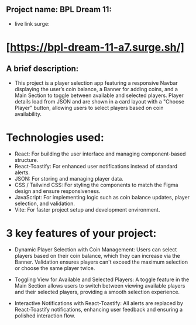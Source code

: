 ## Project name: BPL Dream 11:

- live link surge: 
# [https://bpl-dream-11-a7.surge.sh/]

## A brief description:

- This project is a player selection app featuring a responsive Navbar displaying the user’s coin balance, a Banner for adding coins, and a Main Section to toggle between available and selected players. Player details load from JSON and are shown in a card layout with a "Choose Player" button, allowing users to select players based on coin availability.

# Technologies used:
- React: For building the user interface and managing component-based structure.
- React-Toastify: For enhanced user notifications instead of standard alerts.
- JSON: For storing and managing player data.
- CSS / Tailwind CSS: For styling the components to match the Figma design and ensure responsiveness.
- JavaScript: For implementing logic such as coin balance updates, player selection, and validation.
- Vite: For faster project setup and development environment.

# 3 key features of your project:
- Dynamic Player Selection with Coin Management: Users can select players based on their coin balance, which they can increase via the Banner. Validation ensures players can't exceed the maximum selection or choose the same player twice.

- Toggling View for Available and Selected Players: A toggle feature in the Main Section allows users to switch between viewing available players and their selected players, providing a smooth selection experience.

- Interactive Notifications with React-Toastify: All alerts are replaced by React-Toastify notifications, enhancing user feedback and ensuring a polished interaction flow.

  
